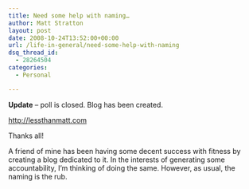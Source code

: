 ```yaml
---
title: Need some help with naming…
author: Matt Stratton
layout: post
date: 2008-10-24T13:52:00+00:00
url: /life-in-general/need-some-help-with-naming
dsq_thread_id:
  - 28264504
categories:
  - Personal

---
```

**Update** &#8211; poll is closed. Blog has been created.

http://lessthanmatt.com

Thanks all!

A friend of mine has been having some decent success with fitness by creating a blog dedicated to it. In the interests of generating some accountability, I&#8217;m thinking of doing the same. However, as usual, the naming is the rub.